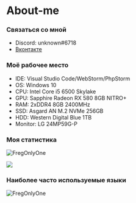 # About-me

### Связаться со мной
- Discord: unknоwn#6718
- <a href="https://vk.com/dmitrybaranov28">Вконтакте</a>

### Моё рабочее место
- IDE: Visual Studio Code/WebStorm/PhpStorm
- OS: Windows 10
- CPU: Intel Core i5 6500 Skylake
- GPU: Sapphire Radeon RX 580 8GB NITRO+
- RAM: 2хDDR4 8GB 2400MHz
- SSD: Asgard AN M.2 NVMe 256GB
- HDD: Western Digital Blue 1TB
- Monitor: LG 24MP59G-P
  
### Моя статистика
<p align="left"><img src="https://github-readme-stats.vercel.app/api?username=FregOnlyOne&show_icons=true&theme=tokyonight" alt="FregOnlyOne"/>
  
<a href="https://www.codewars.com/users/FregOnlyOne"> <img src="https://www.codewars.com/users/FregOnlyOne/badges/large"></a>

### Наиболее часто используемые языки
<p align="left"><img src="https://github-readme-stats.vercel.app/api/top-langs/?username=FregOnlyOne&layout=compact&theme=tokyonight" alt="FregOnlyOne"/>
